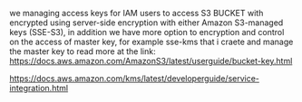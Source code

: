 
we managing access keys for IAM users to access S3 BUCKET with 
encrypted using server-side encryption with either Amazon S3-managed keys (SSE-S3), in addition
we have more option to encryption and control on the access of master key, for example sse-kms that i craete and manage the master key
to read more at the link:
https://docs.aws.amazon.com/AmazonS3/latest/userguide/bucket-key.html

https://docs.aws.amazon.com/kms/latest/developerguide/service-integration.html

